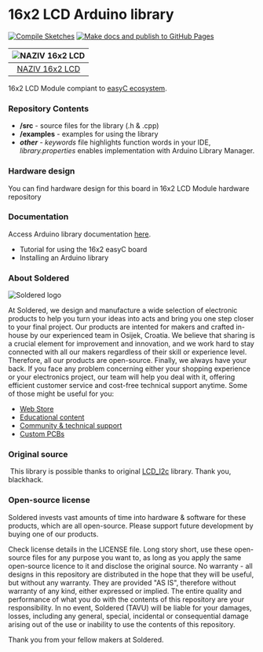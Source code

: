 # 16x2 LCD Arduino library


[![Compile Sketches](http://github-actions.40ants.com/e-radionicacom/Soldered-16x2-LCD-Arduino-Library/matrix.svg?branch=dev&only=Compile%20Sketches)](https://github.com/e-radionicacom/Soldered-16x2-LCD-Arduino-Library/actions/workflows/compile_test.yml)
[![Make docs and publish to GitHub Pages](https://github.com/e-radionicacom/Soldered-16x2-LCD-Arduino-Library/actions/workflows/make_docs.yml/badge.svg?branch=dev)](https://github.com/e-radionicacom/Soldered-16x2-LCD-Arduino-Library/actions/workflows/make_docs.yml)


| ![NAZIV 16x2 LCD](https://upload.wikimedia.org/wikipedia/commons/8/8f/Example_image.svg)        | 
| :---------------------------------------------------------------------------------------------: |
| [NAZIV 16x2 LCD](https://www.solde.red/333003)                                                  | 


16x2 LCD Module compiant to [easyC ecosystem](https://www.soldered.com/easyC). 

### Repository Contents
- **/src** - source files for the library (.h & .cpp)
- **/examples** - examples for using the library
- ***other*** - *keywords* file highlights function words in your IDE, *library.properties* enables implementation with Arduino Library Manager.

### Hardware design
You can find hardware design for this board in 16x2 LCD Module hardware repository

### Documentation


Access Arduino library documentation [here](https://e-radionicacom.github.io/Soldered-16x2-LCD-Arduino-Library/). 

- Tutorial for using the 16x2 easyC board 
- Installing an Arduino library             

### About Soldered
![Soldered logo](https://raw.githubusercontent.com/e-radionicacom/Generic-easyC/dev/extras/Logo%20horizontal-2.svg)

At Soldered, we design and manufacture a wide selection of electronic products to help you turn your ideas into acts and bring you one step closer to your final project. Our products are intented for makers and crafted in-house by our experienced team in Osijek, Croatia. We believe that sharing is a crucial element for improvement and innovation, and we work hard to stay connected with all our makers regardless of their skill or experience level. Therefore, all our products are open-source. Finally, we always have your back. If you face any problem concerning either your shopping experience or your electronics project, our team will help you deal with it, offering efficient customer service and cost-free technical support anytime. Some of those might be useful for you:

- [Web Store](https://www.soldered.com)
- [Educational content](https://learn.soldered.com)
- [Community & technical support](https://community.soldered.com)
- [Custom PCBs](https://pcb.soldered.com)

### Original source
​
This library is possible thanks to original [LCD_I2c](https://github.com/blackhack/LCD_I2C) library. Thank you, blackhack. 

### Open-source license
Soldered invests vast amounts of time into hardware & software for these products, which are all open-source. Please support future development by buying one of our products. 

Check license details in the LICENSE file. Long story short, use these open-source files for any purpose you want to, as long as you apply the same open-source licence to it and disclose the original source. No warranty - all designs in this repository are distributed in the hope that they will be useful, but without any warranty. They are provided "AS IS", therefore without warranty of any kind, either expressed or implied. The entire quality and performance of what you do with the contents of this repository are your responsibility. In no event, Soldered (TAVU) will be liable for your damages, losses, including any general, special, incidental or consequential damage arising out of the use or inability to use the contents of this repository. 

Thank you from your fellow makers at Soldered.

